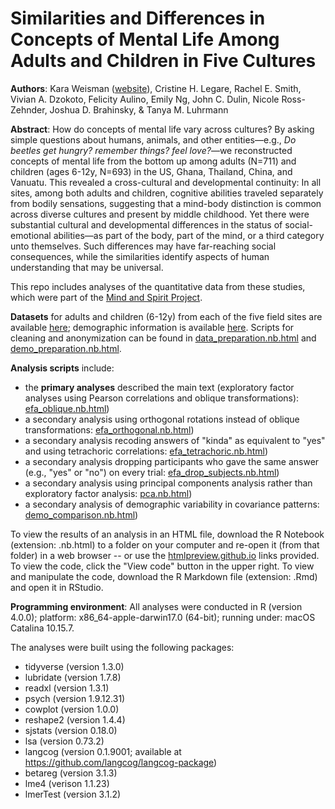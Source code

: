 # Similarities and Differences in Concepts of Mental Life Among Adults and Children in Five Cultures

**Authors**: Kara Weisman ([website](http://kgweisman.github.io/)), Cristine H. Legare, Rachel E. Smith, Vivian A. Dzokoto, Felicity Aulino, Emily Ng, John C. Dulin, Nicole Ross-Zehnder, Joshua D. Brahinsky, & Tanya M. Luhrmann

**Abstract**: How do concepts of mental life vary across cultures? By asking simple questions about humans, animals, and other entities—e.g., *Do beetles get hungry? remember things? feel love?*—we reconstructed concepts of mental life from the bottom up among adults (N=711) and children (ages 6-12y, N=693) in the US, Ghana, Thailand, China, and Vanuatu. This revealed a cross-cultural and developmental continuity: In all sites, among both adults and children, cognitive abilities traveled separately from bodily sensations, suggesting that a mind-body distinction is common across diverse cultures and present by middle childhood. Yet there were substantial cultural and developmental differences in the status of social-emotional abilities—as part of the body, part of the mind, or a third category unto themselves. Such differences may have far-reaching social consequences, while the similarities identify aspects of human understanding that may be universal.


This repo includes analyses of the quantitative data from these studies, which were part of the [Mind and Spirit Project](https://themindandspiritproject.stanford.edu/#Home).

**Datasets** for adults and children (6-12y) from each of the five field sites are available [here](https://github.com/kgweisman/mental-life-culture-development/tree/master/data); demographic information is available [here](https://github.com/kgweisman/mental-life-culture-development/tree/master/demographics). Scripts for cleaning and anonymization can be found in [data_preparation.nb.html](http://htmlpreview.github.io/?https://github.com/kgweisman/mental-life-culture-development/blob/master/analyses/data_preparation.nb.html) and [demo_preparation.nb.html](http://htmlpreview.github.io/?https://github.com/kgweisman/mental-life-culture-development/blob/master/analyses/demo_preparation.nb.html).

**Analysis scripts** include:
- the **primary analyses** described the main text (exploratory factor analyses using Pearson correlations and oblique transformations): [efa_oblique.nb.html](http://htmlpreview.github.io/?https://github.com/kgweisman/mental-life-culture-development/blob/master/analyses/efa_oblique.nb.html))
- a secondary analysis using orthogonal rotations instead of oblique transformations: [efa_orthogonal.nb.html](http://htmlpreview.github.io/?https://github.com/kgweisman/mental-life-culture-development/blob/master/analyses/efa_orthogonal.nb.html))
- a secondary analysis recoding answers of "kinda" as equivalent to "yes" and using tetrachoric correlations: [efa_tetrachoric.nb.html](http://htmlpreview.github.io/?https://github.com/kgweisman/mental-life-culture-development/blob/master/analyses/efa_tetrachoric.nb.html))
- a secondary analysis dropping participants who gave the same answer (e.g., "yes" or "no") on every trial: [efa_drop_subjects.nb.html](http://htmlpreview.github.io/?https://github.com/kgweisman/mental-life-culture-development/blob/master/analyses/efa_drop_subjects.nb.html))
- a secondary analysis using principal components analysis rather than exploratory factor analysis: [pca.nb.html](http://htmlpreview.github.io/?https://github.com/kgweisman/mental-life-culture-development/blob/master/analyses/pca.nb.html))
- a secondary analysis of demographic variability in covariance patterns: [demo_comparison.nb.html](http://htmlpreview.github.io/?https://github.com/kgweisman/mental-life-culture-development/blob/master/analyses/demo_comparison.nb.html))

To view the results of an analysis in an HTML file, download the R Notebook (extension: .nb.html) to a folder on your computer and re-open it (from that folder) in a web browser -- or use the [htmlpreview.github.io](http://htmlpreview.github.io/) links provided. To view the code, click the "View code" button in the upper right. To view and manipulate the code, download the R Markdown file (extension: .Rmd) and open it in RStudio.

**Programming environment**: All analyses were conducted in R (version 4.0.0); platform: x86_64-apple-darwin17.0 (64-bit); running under: macOS Catalina 10.15.7.

The analyses were built using the following packages:
- tidyverse (version 1.3.0) 
- lubridate (version 1.7.8)
- readxl (version 1.3.1)
- psych (version 1.9.12.31)
- cowplot (version 1.0.0)
- reshape2 (version 1.4.4)
- sjstats (version 0.18.0)
- lsa (version 0.73.2)
- langcog (version 0.1.9001; available at https://github.com/langcog/langcog-package)
- betareg (version 3.1.3)
- lme4 (verison 1.1.23)
- lmerTest (version 3.1.2)
